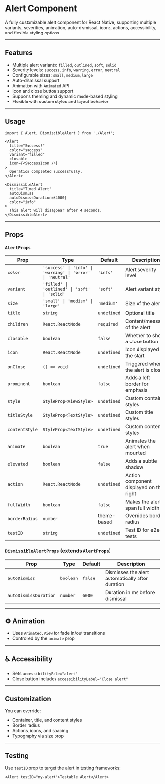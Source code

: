 # Alert Component

A fully customizable alert component for React Native, supporting multiple variants, severities, animation, auto-dismissal, icons, actions, accessibility, and flexible styling options.

---

## Features
- Multiple alert variants: `filled`, `outlined`, `soft`, `solid`
- Severity levels: `success`, `info`, `warning`, `error`, `neutral`
- Configurable sizes: `small`, `medium`, `large`
- Auto-dismissal support
- Animation with `Animated` API
- Icon and close button support
- Supports theming and dynamic mode-based styling
- Flexible with custom styles and layout behavior

---

## Usage

```tsx
import { Alert, DismissibleAlert } from './Alert';

<Alert
  title="Success!"
  color="success"
  variant="filled"
  closable
  icon={<SuccessIcon />}
>
  Operation completed successfully.
</Alert>

<DismissibleAlert
  title="Timed Alert"
  autoDismiss
  autoDismissDuration={4000}
  color="info"
>
  This alert will disappear after 4 seconds.
</DismissibleAlert>
```

---

## Props

### `AlertProps`
| Prop               | Type                           | Default     | Description |
|--------------------|--------------------------------|-------------|-------------|
| `color`            | `'success' \| 'info' \| 'warning' \| 'error' \| 'neutral'` | `'info'` | Alert severity level |
| `variant`          | `'filled' \| 'outlined' \| 'soft' \| 'solid'`              | `'soft'` | Alert variant style |
| `size`             | `'small' \| 'medium' \| 'large'`                             | `'medium'` | Size of the alert |
| `title`            | `string`                       | `undefined` | Optional title |
| `children`         | `React.ReactNode`              | `required`  | Content/message of the alert |
| `closable`         | `boolean`                      | `false`     | Whether to show a close button |
| `icon`             | `React.ReactNode`              | `undefined` | Icon displayed at the start |
| `onClose`          | `() => void`                   | `undefined` | Triggered when the alert is closed |
| `prominent`        | `boolean`                      | `false`     | Adds a left border for emphasis |
| `style`            | `StyleProp<ViewStyle>`         | `undefined` | Custom container styles |
| `titleStyle`       | `StyleProp<TextStyle>`         | `undefined` | Custom title styles |
| `contentStyle`     | `StyleProp<TextStyle>`         | `undefined` | Custom content styles |
| `animate`          | `boolean`                      | `true`      | Animates the alert when mounted |
| `elevated`         | `boolean`                      | `false`     | Adds a subtle shadow |
| `action`           | `React.ReactNode`              | `undefined` | Action component displayed on the right |
| `fullWidth`        | `boolean`                      | `false`     | Makes the alert span full width |
| `borderRadius`     | `number`                       | theme-based | Overrides border radius |
| `testID`           | `string`                       | `undefined` | Test ID for e2e tests |

### `DismissibleAlertProps` (extends `AlertProps`)
| Prop                  | Type      | Default | Description |
|-----------------------|-----------|---------|-------------|
| `autoDismiss`         | `boolean` | `false` | Dismisses the alert automatically after duration |
| `autoDismissDuration` | `number`  | `6000`  | Duration in ms before dismissal |

---

## ⚙️ Animation
- Uses `Animated.View` for fade in/out transitions
- Controlled by the `animate` prop

---

## ♿ Accessibility
- Sets `accessibilityRole="alert"`
- Close button includes `accessibilityLabel="Close alert"`

---

##  Customization
You can override:
- Container, title, and content styles
- Border radius
- Actions, icons, and spacing
- Typography via size prop

---

## Testing
Use `testID` prop to target the alert in testing frameworks:
```tsx
<Alert testID="my-alert">Testable Alert</Alert>
```


